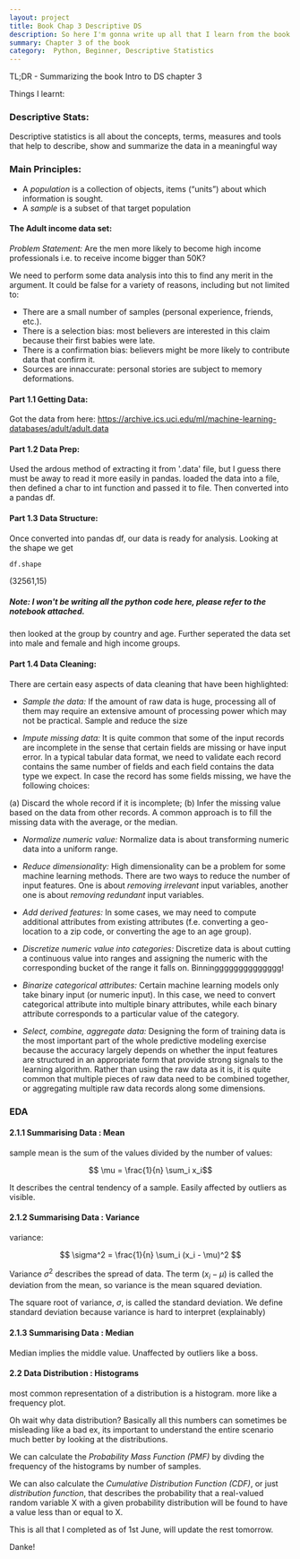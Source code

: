 ```yaml
---
layout: project
title: Book Chap 3 Descriptive DS 
description: So here I'm gonna write up all that I learn from the book
summary: Chapter 3 of the book
category:  Python, Beginner, Descriptive Statistics
---
```


TL;DR - Summarizing the book Intro to DS chapter 3


Things I learnt:

### Descriptive Stats: 
Descriptive statistics is all about the concepts, terms, measures and tools that help to describe, show and summarize the data in a meaningful way


### Main Principles:
- A *population* is a collection of objects, items (“units”) about which information is sought.
- A *sample* is a subset of that target population


#### The Adult income data set:
*Problem Statement:* Are the men more likely to become high income professionals i.e. to receive income bigger than 50K?

We need to perform some data analysis into this to find any merit in the argument. It could be false for a variety of reasons, including but not limited to:

- There are a small number of samples (personal experience, friends, etc.).
- There is a selection bias: most believers are interested in this claim because their first babies were late.
- There is a confirmation bias: believers might be more likely to contribute data that confirm it.
- Sources are innaccurate: personal stories are subject to memory deformations.

#### Part 1.1 Getting Data:
Got the data from here: https://archive.ics.uci.edu/ml/machine-learning-databases/adult/adult.data

#### Part 1.2 Data Prep:
Used the ardous method of extracting it from '.data' file, but I guess there must be away to read it more easily in pandas. loaded the data into a file, then defined a char to int function and passed it to file. Then converted into a pandas df.

#### Part 1.3 Data Structure:
Once converted into pandas df, our data is ready for analysis. Looking at the shape we get 

```python
df.shape
```
(32561,15)

##### Note: I won't be writing all the python code here, please refer to the notebook attached.

then looked at the group by country and age. Further seperated the data set into male and female and high income groups.

#### Part 1.4 Data Cleaning:
There are certain easy aspects of data cleaning that have been highlighted:
- *Sample the data:* If the amount of raw data is huge, processing all of them may require an extensive amount of processing power which may not be practical. Sample and reduce the size

- *Impute missing data:* It is quite common that some of the input records are incomplete in the sense that certain fields are missing or have input error. In a typical tabular data format, we need to validate each record contains the same number of fields and each field contains the data type we expect. In case the record has some fields missing, we have the following choices:

(a) Discard the whole record if it is incomplete;
(b) Infer the missing value based on the data from other records. A common approach is to fill the missing data with the average, or the median.

- *Normalize numeric value:* Normalize data is about transforming numeric data into a uniform range.

- *Reduce dimensionality:* High dimensionality can be a problem for some machine learning methods. There are two ways to reduce the number of input features. One is about _removing irrelevant_ input variables, another one is about _removing redundant_ input variables.

- *Add derived features:* In some cases, we may need to compute additional attributes from existing attributes (f.e. converting a geo-location to a zip code, or converting the age to an age group).

- *Discretize numeric value into categories:*  Discretize data is about cutting a continuous value into ranges and assigning the numeric with the corresponding bucket of the range it falls on. Binningggggggggggggg!

- *Binarize categorical attributes:* Certain machine learning models only take binary input (or numeric input). In this case, we need to convert categorical attribute into multiple binary attributes, while each binary attribute corresponds to a particular value of the category.

- *Select, combine, aggregate data:* Designing the form of training data is the most important part of the whole predictive modeling exercise because the accuracy largely depends on whether the input features are structured in an appropriate form that provide strong signals to the learning algorithm. Rather than using the raw data as it is, it is quite common that multiple pieces of raw data need to be combined together, or aggregating multiple raw data records along some dimensions.


### EDA

#### 2.1.1 Summarising Data : Mean

sample mean is the sum of the values divided by the number of values:

$$ \mu = \frac{1}{n} \sum_i x_i$$

It describes the central tendency of a sample. Easily affected by outliers as visible.

#### 2.1.2 Summarising Data : Variance

variance:

$$ \sigma^2 = \frac{1}{n} \sum_i (x_i - \mu)^2 $$

Variance $\sigma^2$ describes the spread of data. The term $(x_i - \mu)$ is called the deviation from the mean, so variance is the mean squared deviation.

The square root of variance, $\sigma$, is called the standard deviation. We define standard deviation because variance is hard to interpret (explainably)

#### 2.1.3 Summarising Data : Median
Median implies the middle value. Unaffected by outliers like a boss.


#### 2.2 Data Distribution : Histograms

most common representation of a distribution is a histogram. more like a frequency plot.

Oh wait why data distribution? Basically all this numbers can sometimes be misleading like a bad ex, its important to understand the entire scenario much better by looking at the distributions.

We can calculate the *Probability Mass Function (PMF)* by divding the frequency of the histograms by number of samples.

We can also calculate the *Cumulative Distribution Function (CDF)*, or just *distribution function*, that describes the probability that a real-valued random variable X with a given probability distribution will be found to have a value less than or equal to X.


This is all that I completed as of 1st June, will update the rest tomorrow.


Danke!